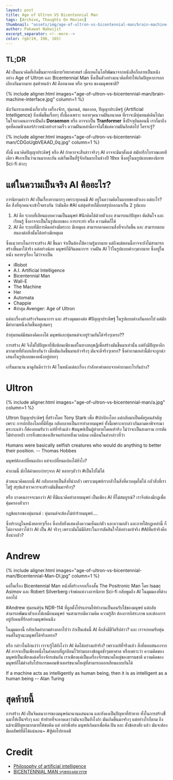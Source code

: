 ```yaml
---
layout: post
title: Age of Ultron VS Bicentennial Man
tags: [Archive, Thoughts On Movies]
thumbnail: "assets/img/age-of-ultron-vs-bicentennial-man/brain-machine-interface.jpg"
author: Pakawat Nakwijit
excerpt_separator: <!--more-->
color: rgb(19, 196, 165)
---
```


## TL;DR
AI เป็นแนวคิดที่เกิดขึ้นมาจากนิยายวิทยาศาสตร์ เมื่อเทคโนโลยีพัฒนาจากหนังสือก็กลายเป็นหนัง อย่าง Age of Ultron และ Bicentennial Man ซึ่งเป็นตัวอย่างแนวคิดที่ทำให้เกิดปัญหาการถกเถียงกันมากมาย สุดท้ายแล้ว AI คืออนาคต หรือ จุดจบ ของมนุษยชาติ?
<!--more-->

{% include aligner.html images="age-of-ultron-vs-bicentennial-man/brain-machine-interface.jpg" column=1 %}

นับวันกระแสหนังเกี่ยวกับ เครื่องจักร, หุ่นยนต์, สมองกล, ปัญญาประดิษฐ์ {Artificial Intelligence} ยิ่งเพิ่มขึ้นเรื่อยๆ ทั้งนี้คงเพราะ หลายๆคนวาดฝันอนาคต ที่เราจะมีหุ่นยนต์เดินไปมา ในใจบางคนอาจจะฝันถึง **Doraemon** หรือ อาจจะเป็น **Tranformer** ซึ่งปัจจุบันตอนนี้ เราก็มาถึงยุคที่คอมพิวเตอร์ก้าวหน้าอย่างรวดเร็ว ความฝันเหล่านี้อาจไม่ใช่แค่ความฝันอีกต่อไป ใครจะรู้?

{% include aligner.html images="age-of-ultron-vs-bicentennial-man/CDGoUgbVEAAD_0q.jpg" column=1 %}

ทั้งนี้ แนวคิดปัญญาประดิษฐ์ หรือ AI ถ้าหากจะสืบสาวจริงๆ AI อาจจะมีมาตั้งแต่ สมัยกรีกโบราณเลยทีเดียว <span class="tag-en">#เอาเป็นว่านานมากละกัน</span> แต่เริ่มเป็นที่รู้จักกันมากในช่วงปี 19xx ซึ่งอยู่ในนรูปแบบของนิยาย Sci-fi ต่างๆ

# แต่ในความเป็นจริง AI คืออะไร?

การนิยามคำว่า AI เป็นเรื่องยากมากๆ เพราะทุกคนมี AI อยู่ในความคิดในแบบของตัวเอง แต่อะไร? คือ สิ่งที่ทุกคนจะเข้าใจตรงกัน ว่ามันคือ #AI แต่สุดท้ายก็มีบทสรุปออกมาเป็น 2 รูปแบบ

1. AI คือ ระบบที่เลียนแบบความเป็นมนุษย์ <span class="tag-en">#นึกคิดได้ด้วยตัวเอง</span> สามารถแก้ปัญหา ตัดสินใจ และเรียนรู้ ซึ่งอาจจะเป็นในรูปแบบของ การกระทำ หรือ ความคิดก็ได้
2. AI คือ ระบบที่มีการคิดอย่างมีตระกะ มีเหตุผล สามารถคาดคะเนสิ่งที่จะเกิดขึ้น และ สามารถตอบสนองต่อสิ่งนั้นได้อย่างมีเหตุผล

ซึ่งแนวทางในการจะสร้าง AI ขึ้นมา จำเป็นต้องใช้ความรู้มากมาย แต่ถึงแม้ตอนนี้อาจจะยังไม่สามารถสร้างขึ้นมาได้จริง แต่อย่างน้อย มนุษย์ก็มีจินตนาการ วาดฝัน AI ไว้ในรูปแบบต่างๆมากมาย ซึ่งอยู่ในหนัง หลายๆเรื่อง ไม่ว่าจะเป็น

* iRobot
* A.I. Artificial Intelligence
* Bicentennial Man
* Wall-E
* The Machine
* Her
* Automata
* Chappie
* <span class="tag-en">#ล่าสุด</span> Avenger: Age of Ultron

แต่ละเรื่องต่างสร้างจินตนาการ และ สร้างมุมมองต่อ <span class="tag-en">#ปัญญาประดิษฐ์</span> ในรูปแบบต่างกันออกไป แต่มักมีคำถามหนึ่งเกิดขึ้นอยู่เสมอๆ

<div class="blockquote">
ถ้าหุ่นยนต์มีสมองคิดเองได้ มนุษย์และหุ่นยนต์จะอยู่ร่วมกันได้จริงๆเหรอ??
</div>

การสร้าง AI จึงไม่ใช่ปัญหาที่ซับซ้อนเพียงแต่ในทางทฤษฏีเพื่อสร้างมันขึ้นมาเท่านั้น แต่ยังมีปัญหาอีกมากมายที่ยังถกเถียงกันว่า เมื่อมันเกิดขึ้นมาแล้วจริงๆ มันจะดีจริงๆเหรอ? ซึ่งคำถามเหล่านี้มักจะถูกนำเสนอในรูปแบบของหนังอยู่บ่อยๆ

เกริ่นมานาน มาดูกันดีกว่าว่า AI ในหนังแต่ละเรื่อง กำลังหาคำตอบจากคำถามอะไรกันบ้าง?

# Ultron

{% include aligner.html images="age-of-ultron-vs-bicentennial-man/a.jpg" column=1 %}

Ultron ปัญญาประดิษฐ์ ที่สร้างโดย Tony Stark เพื่อ <span class="tag-en">#ปกป้องโลก</span> แต่กลับมาเป็นศัตรูคนสำคัญ เพราะ การปกป้องโลกที่ดีที่สุด กลับกลายเป็นการทำลายมนุษย์ ทั้งนี้เพราะหากล่าวกันตามหาพิจารณาตระกะแล้ว ก็ต้องยอมรับว่า แท้ที่จริงแล้ว <span class="tag-en">#มนุษย์เป็นผู้ทำลายโดยแท้จริง</span> ไม่ว่าจะเป็นสงคราม การตัดไม้ทำลายป่า การทิ้งขยะของเสียจนทำลายสิ่งแวลล้อม เหมือนในคำกล่าวที่ว่า

<div class="blockquote">
Humans were basically selfish creatures who would do anything to better their position. -- Thomas Hobbes
</div>

มนุษย์ต้องเปลี่ยนแปลง แต่จะเปลี่ยนแปลงได้ยังไง?

คำถามนี้ มักได้คำตอบง่ายๆจาก AI หลายๆตัวว่า <span class="tag-en">#เป็นไปไม่ได้</span>

ด้วยแนวคิดแบบนี้ AI กลับกลายเป็นสิ่งที่น่ากลัว เพราะมนุษย์เรากลัวในสิ่งที่ควบคุมไม่ได้ กลัวสิ่งที่เราไม่รู้ สรุปแล้วเราควรจะสร้างมันขึ้นมาจริงๆ?

หรือ บางคนอาจจะมองว่า AI ที่มีแนวคิดทำลายมนุษย์ เป็นเพียง AI ที่ไม่สมบูรณ์? เราจึงต้องมีกฏเพื่อคุ้มครองตัวเรา

<div class="blockquote">

กฏข้อแรกของหุ่นยนต์ : หุ่นยนต์จะต้องไม่ทำร้ายมนุษย์....
</div>

ซึ่งปรากฏในหนังหลายๆเรื่อง ซึ่งกลับยิ่งแสดงถึงความเห็นแก่ตัว และความกลัว และภายใต้กฏเหล่านี้ ก็ไม่อาจกล่าวได้ว่า AI เป็น AI จริงๆ เพราะมันไม่มีอิสระในการตัดสินใจได้อย่างแท้จริง <span class="tag-en">#AIที่แท้จริงคือสิ่งน่ากลัว?</span>

# Andrew

{% include aligner.html images="age-of-ultron-vs-bicentennial-man/Bicentennial-Man-DI.jpg" column=1 %}

แต่ในเรื่อง Bicentennial Man หนังที่สร้างจากเรื่องสั้น The Positronic Man โดย Isaac Asimov และ Robert Silverberg เจ้าพ่อแห่งวงการนิยาย Sci-fi กลับพูดถึง AI ในมุมมองที่ต่างออกไป

#Andrew หุ่นยนต์รุ่น NDR-114 ที่ถูกตั้งโปรแกรมให้ทำงานเป็นคนรับใช้ของมนุษย์ แต่กลับสามารถพัฒนาตัวเองได้เหมือนมนุษย์ จนสามารถมีความคิด ความรู้สึก ต้องการอิสระภาพ และต้องการอยู่กับคนที่รักอย่างมนุษย์คนนึง

ในมุมมองนี้ กลับเกิดคำถามต่างออกไปว่า ถ้าเป็นเช่นนี้ AI คือสิ่งมีชีวิตรึปล่าว? และ เราจะยอมรับหุ่นยนต์ในฐานะมนุษย์ได้จริงเหรอ?

หรือ กล่าวในอีกแง่ว่า เราจะรู้ได้ยังไงว่า AI คิดได้อย่างแท้จริง? เพราะแท้ที่จริงแล้ว สิ่งที่ตอบสนองจาก AI อาจจะเป็นเพียงหนึ่งในคำตอบที่ถูกป้อนไว้ท่ามกลางข้อมูลซ้ำๆมหาศาล หรือเพราะว่า ความคิดของมนุษย์เป็นเพียงแค่เครื่องจักรเช่นกัน เราเพียงแค่เป็นเครื่องจักรขนาดใหญ่ของธรรมชาติ ความคิดของมนุษย์ก็ไม่ต่างกับโปรแกรมคอมพิวเตอร์ขนาดใหญ่ที่สามารถลอกเลียนแบบกันได้

<div class="blockquote">
If a machine acts as intelligently as human being, then it is as intelligent as a human being -- Alan Turing
</div>

# สุดท้ายนี้

การสร้าง AI เป็นจินตนาการของมนุษย์มานานแสนนาน และยังคงเป็นปัญหาที่ท้าทาย ทั้งในการสร้างขึ่้นมาให้เป็นจริงๆ และ ท้าท้ายที่จะคาดเดาว่ามันจะเป็นยังไงถ้า มันเกิดขึ้นมาจริงๆ แต่อย่างไรก็ตาม ถึงแม้จะมีปัญหามากมายให้ขบคิด แต่ อย่าพึ่งท้อ มนุษย์เกิดมาเพื่อคิด ฝัน และ ตั้งข้อสงสัย แล้ว มันจะต้องมีผลลัพย์ที่ดีได้แน่นอน~ <span class="tag-en">#สู้ต่อไปทาเคชิ</span>

# Credit
* [Philosophy of artificial intelligence](http://en.wikipedia.org/wiki/Philosophy_of_artificial_intelligence)
* [BICENTENNIAL MAN บุรุษสองศตวรรษ](http://www.manager.co.th/Dhamma/ViewNews.aspx?NewsID=9510000050545)

